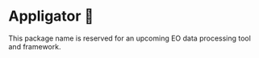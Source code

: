 # Appligator 🦖

This package name is reserved for 
an upcoming EO data processing tool and framework.
